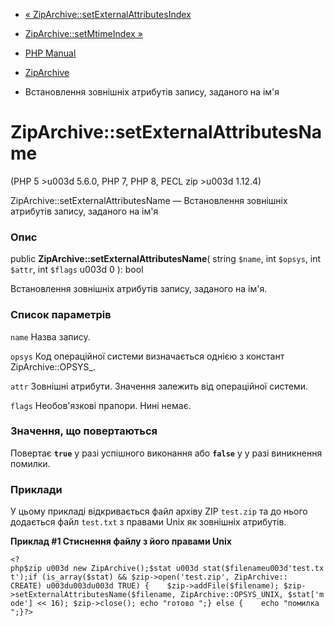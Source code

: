 - [«
ZipArchive::setExternalAttributesIndex](ziparchive.setexternalattributesindex.md)
- [ZipArchive::setMtimeIndex »](ziparchive.setmtimeindex.md)

- [PHP Manual](index.md)
- [ZipArchive](class.ziparchive.md)
- Встановлення зовнішніх атрибутів запису, заданого на ім'я

# ZipArchive::setExternalAttributesName

(PHP 5 \>u003d 5.6.0, PHP 7, PHP 8, PECL zip \>u003d 1.12.4)

ZipArchive::setExternalAttributesName — Встановлення зовнішніх атрибутів
запису, заданого на ім'я

### Опис

public **ZipArchive::setExternalAttributesName**(
string `$name`,
int `$opsys`,
int `$attr`,
int `$flags` u003d 0
): bool

Встановлення зовнішніх атрибутів запису, заданого на ім'я.

### Список параметрів

`name`
Назва запису.

`opsys`
Код операційної системи визначається однією з констант
ZipArchive::OPSYS\_.

`attr`
Зовнішні атрибути. Значення залежить від операційної системи.

`flags`
Необов'язкові прапори. Нині немає.

### Значення, що повертаються

Повертає **`true`** у разі успішного виконання або **`false`** у
у разі виникнення помилки.

### Приклади

У цьому прикладі відкривається файл архіву ZIP `test.zip` та до нього
додається файл `test.txt` з правами Unix як зовнішніх атрибутів.

**Приклад #1 Стиснення файлу з його правами Unix**

` <?php$zip u003d new ZipArchive();$stat u003d stat($filenameu003d'test.txt');if (is_array($stat) && $zip->open('test.zip', ZipArchive:: CREATE) u003du003du003d TRUE) {    $zip->addFile($filename); $zip->setExternalAttributesName($filename, ZipArchive::OPSYS_UNIX, $stat['mode'] << 16); $zip->close(); echo "готово
";} else {    echo "помилка
";}?> `
